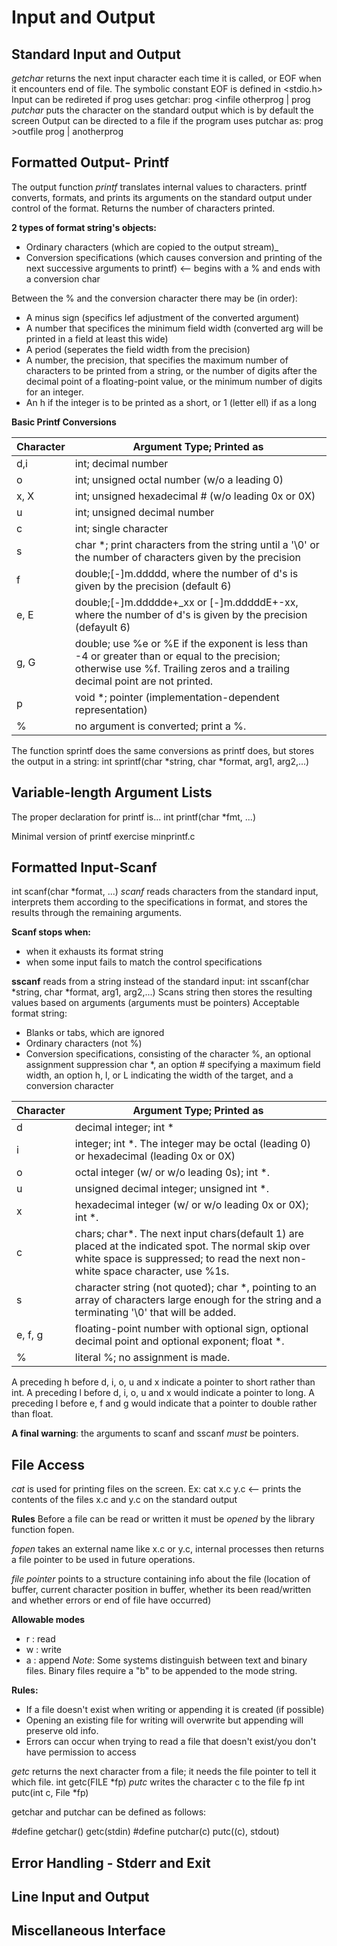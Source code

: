 # Input and Output

## Standard Input and Output
*getchar* returns the next input character each time it is called, or EOF when it encounters end of file. The symbolic constant EOF is defined in <stdio.h>
Input can be redireted if prog uses getchar:
prog <infile
otherprog | prog
*putchar* puts the character on the standard output which is by default the screen
Output can be directed to a file if the program uses putchar as:
prog >outfile
prog | anotherprog

## Formatted Output- Printf
The output function *printf* translates internal values to characters. 
printf converts, formats, and prints its arguments on the standard output under control of the format. Returns the number of characters printed. 

**2 types of format string's objects:**
- Ordinary characters (which are copied to the output stream)_
- Conversion specifications (which causes conversion and printing of the next successive arguments to printf) <-- begins with a % and ends with a conversion char

Between the % and the conversion character there may be (in order):
- A minus sign (specifics lef adjustment of the converted argument)
- A number that specifices the minimum field width (converted arg will be printed in a field at least this wide)
- A period (seperates the field width from the precision)
- A number, the precision, that specifies the maximum number of characters to be printed from a string, or the number of digits after the decimal point of a floating-point value, or the minimum number of digits for an integer. 
- An h if the integer is to be printed as a short, or 1 (letter ell) if as a long

**Basic Printf Conversions**

| Character               | Argument Type; Printed as  
|-------------------------|----------------------------
| d,i                     | int; decimal number        
| o                       | int; unsigned octal number (w/o a leading 0) 
| x, X                    | int; unsigned hexadecimal # (w/o leading 0x or 0X) 
| u                       | int; unsigned decimal number             
| c                       | int; single character           
| s                       | char *; print characters from the string until a '\0' or the number of characters given by the precision             
| f                       | double;[-]m.ddddd, where the number of d's is given by the precision (default 6)            
| e, E                    | double;[-]m.ddddde+_xx or [-]m.dddddE+-xx, where the number of d's is given by the precision (defayult 6)             
| g, G                    | double; use %e or %E if the exponent is less than -4 or greater than or equal to the precision; otherwise use %f. Trailing zeros and a trailing decimal point are not printed.             
| p                       | void *; pointer (implementation-dependent representation)           
| %                       | no argument is converted; print a %.             


The function sprintf does the same conversions as printf does, but stores the output in a string:
int sprintf(char *string, char *format, arg1, arg2,...)

## Variable-length Argument Lists
The proper declaration for printf is...
int printf(char *fmt, ...)

Minimal version of printf exercise minprintf.c
## Formatted Input-Scanf
int scanf(char *format, ...)
*scanf* reads characters from the standard input, interprets them according to the specifications in format, and stores the results through the remaining arguments.

**Scanf stops when:**
- when it exhausts its format string
- when some input fails to match the control specifications

**sscanf** reads from a string instead of the standard input:
    int sscanf(char *string, char *format, arg1, arg2,...)
Scans string then stores the resulting values based on arguments (arguments must be pointers)
Acceptable format string:
- Blanks or tabs, which are ignored
- Ordinary characters (not %)
- Conversion specifications, consisting of the character %, an optional assignment suppression char *, an option # specifying a maximum field width, an option h, l, or L indicating the width of the target, and a conversion character

| Character               | Argument Type; Printed as  
|-------------------------|----------------------------
| d                       | decimal integer; int *
| i                       | integer; int *. The integer may be octal (leading 0) or hexadecimal (leading 0x or 0X)       
| o                       | octal integer (w/ or w/o leading 0s); int *. 
| u                       | unsigned decimal integer; unsigned int *.
| x                       | hexadecimal integer (w/ or w/o leading 0x or 0X); int *.            
| c                       | chars; char*. The next input chars(default 1) are placed at the indicated spot. The normal skip over white space is suppressed; to read the next non-white space character, use %1s.          
| s                       | character string (not quoted); char *, pointing to an array of characters large enough for the string and a terminating '\0' that will be added. 
| e, f, g                 | floating-point number with optional sign, optional decimal point and optional exponent; float *.          
| %                       | literal %; no assignment is made.              

A preceding h before d, i, o, u and x indicate a pointer to short rather than int. 
A preceding l before d, i, o, u and x would indicate a pointer to long.
A preceding l before e, f and g would indicate that a pointer to double rather than float.


**A final warning**: the arguments to scanf and sscanf *must* be pointers.

## File Access
*cat* is used for printing files on the screen.
Ex:
cat x.c y.c <-- prints the contents of the files x.c and y.c on the standard output

**Rules**
Before a file can be read or written it must be *opened* by the library function fopen.

*fopen* takes an external name like x.c or y.c, internal processes then returns a file pointer to be used in future operations.

*file pointer* points to a structure containing info about the file (location of buffer, current character position in buffer, whether its been read/written and whether errors or end of file have occurred)

**Allowable modes**
- r : read
- w : write
- a : append
*Note*: Some systems distinguish between text and binary files. Binary files require a "b" to be appended to the mode string. 

**Rules:**
- If a file doesn't exist when writing or appending it is created (if possible)
- Opening an existing file for writing will overwrite but appending will preserve old info.
- Errors can occur when trying to read a file that doesn't exist/you don't have permission to access


*getc* returns the next character from a file; it needs the file pointer to tell it which file.
int getc(FILE *fp)
*putc* writes the character c to the file fp
int putc(int c, File *fp)

getchar and putchar can be defined as follows:

#define getchar() getc(stdin)
#define putchar(c) putc((c), stdout)

## Error Handling - Stderr and Exit

## Line Input and Output

## Miscellaneous Interface


